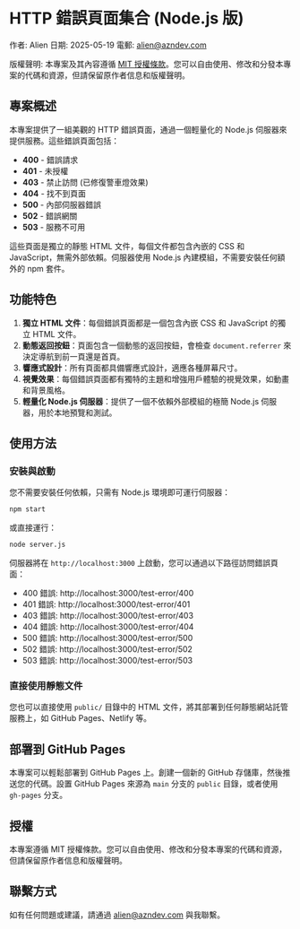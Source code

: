 # HTTP 錯誤頁面集合 (Node.js 版)

作者: Alien
日期: 2025-05-19
電郵: alien@azndev.com

版權聲明: 本專案及其內容遵循 [MIT 授權條款](https://opensource.org/licenses/MIT)。您可以自由使用、修改和分發本專案的代碼和資源，但請保留原作者信息和版權聲明。

## 專案概述

本專案提供了一組美觀的 HTTP 錯誤頁面，通過一個輕量化的 Node.js 伺服器來提供服務。這些錯誤頁面包括：

- **400** - 錯誤請求
- **401** - 未授權
- **403** - 禁止訪問 (已修復警車燈效果)
- **404** - 找不到頁面
- **500** - 內部伺服器錯誤
- **502** - 錯誤網關
- **503** - 服務不可用

這些頁面是獨立的靜態 HTML 文件，每個文件都包含內嵌的 CSS 和 JavaScript，無需外部依賴。伺服器使用 Node.js 內建模組，不需要安裝任何額外的 npm 套件。

## 功能特色

1. **獨立 HTML 文件**：每個錯誤頁面都是一個包含內嵌 CSS 和 JavaScript 的獨立 HTML 文件。
2. **動態返回按鈕**：頁面包含一個動態的返回按鈕，會檢查 `document.referrer` 來決定導航到前一頁還是首頁。
3. **響應式設計**：所有頁面都具備響應式設計，適應各種屏幕尺寸。
4. **視覺效果**：每個錯誤頁面都有獨特的主題和增強用戶體驗的視覺效果，如動畫和背景風格。
5. **輕量化 Node.js 伺服器**：提供了一個不依賴外部模組的極簡 Node.js 伺服器，用於本地預覽和測試。

## 使用方法

### 安裝與啟動

您不需要安裝任何依賴，只需有 Node.js 環境即可運行伺服器：

```bash
npm start
```

或直接運行：

```bash
node server.js
```

伺服器將在 `http://localhost:3000` 上啟動，您可以通過以下路徑訪問錯誤頁面：

- 400 錯誤: http://localhost:3000/test-error/400
- 401 錯誤: http://localhost:3000/test-error/401
- 403 錯誤: http://localhost:3000/test-error/403
- 404 錯誤: http://localhost:3000/test-error/404
- 500 錯誤: http://localhost:3000/test-error/500
- 502 錯誤: http://localhost:3000/test-error/502
- 503 錯誤: http://localhost:3000/test-error/503

### 直接使用靜態文件

您也可以直接使用 `public/` 目錄中的 HTML 文件，將其部署到任何靜態網站託管服務上，如 GitHub Pages、Netlify 等。

## 部署到 GitHub Pages

本專案可以輕鬆部署到 GitHub Pages 上。創建一個新的 GitHub 存儲庫，然後推送您的代碼。設置 GitHub Pages 來源為 `main` 分支的 `public` 目錄，或者使用 `gh-pages` 分支。

## 授權

本專案遵循 MIT 授權條款。您可以自由使用、修改和分發本專案的代碼和資源，但請保留原作者信息和版權聲明。

## 聯繫方式

如有任何問題或建議，請通過 alien@azndev.com 與我聯繫。
